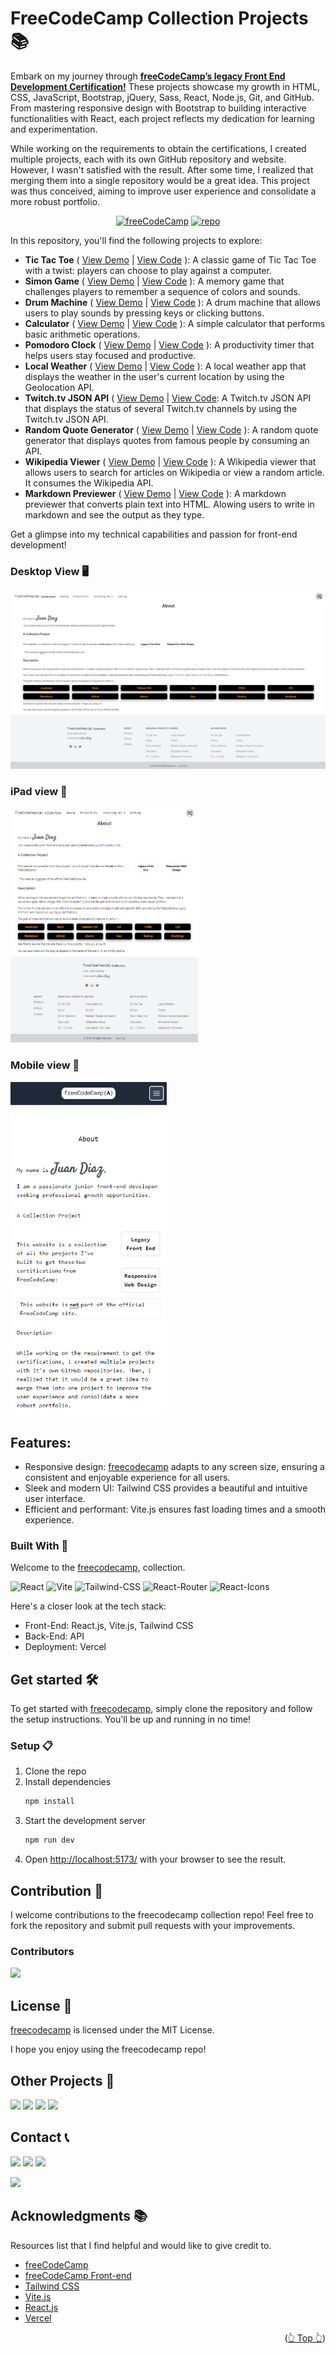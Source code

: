<div id="top"></div>

# FreeCodeCamp Collection Projects 📚

Embark on my journey through **[freeCodeCamp’s legacy Front End Development Certification!](https://www.freecodecamp.org/certification/1diazdev/legacy-front-end)** These projects showcase my growth in HTML, CSS, JavaScript, Bootstrap, jQuery, Sass, React, Node.js, Git, and GitHub. From mastering responsive design with Bootstrap to building interactive functionalities with React, each project reflects my dedication for learning and experimentation.

While working on the requirements to obtain the certifications, I created multiple projects, each with its own GitHub repository and website. However, I wasn't satisfied with the result. After some time, I realized that merging them into a single repository would be a great idea. This project was thus conceived, aiming to improve user experience and consolidate a more robust portfolio.

<div align="center">

[![freeCodeCamp](https://img.shields.io/badge/View%20Demo-000?style=for-the-badge&logo=Google-Chrome&logoColor=white)](https://freecodecamp.jpdiaz.dev/)
[![repo](https://img.shields.io/badge/View%20Code-000?style=for-the-badge&logo=GitHub&logoColor=white)](https://stackblitz.com/github.com/JuanPabloDiaz/freecodecamp)

</div>

In this repository, you'll find the following projects to explore:

- **Tic Tac Toe** ( [View Demo](https://tictactoe.jpdiaz.dev/) | [View Code](https://stackblitz.com/github.com/JuanPabloDiaz/ticTacToe) ): A classic game of Tic Tac Toe with a twist: players can choose to play against a computer.
- **Simon Game** ( [View Demo](https://simon.jpdiaz.dev/) | [View Code](https://stackblitz.com/github.com/JuanPabloDiaz/simonGame) ): A memory game that challenges players to remember a sequence of colors and sounds.
- **Drum Machine** ( [View Demo](https://drum.jpdiaz.dev/) | [View Code](https://stackblitz.com/github.com/JuanPabloDiaz/drumMachine) ): A drum machine that allows users to play sounds by pressing keys or clicking buttons.
- **Calculator** ( [View Demo](https://math.jpdiaz.dev/) | [View Code](https://stackblitz.com/github.com/JuanPabloDiaz/calculator) ): A simple calculator that performs basic arithmetic operations.
- **Pomodoro Clock** ( [View Demo](https://25.jpdiaz.dev/) | [View Code](https://stackblitz.com/github.com/JuanPabloDiaz/25-5_clock) ): A productivity timer that helps users stay focused and productive.
- **Local Weather** ( [View Demo](https://weather.jpdiaz.dev/) | [View Code](https://stackblitz.com/github.com/JuanPabloDiaz/weather) ): A local weather app that displays the weather in the user's current location by using the Geolocation API.
- **Twitch.tv JSON API** ( [View Demo](https://twitch.jpdiaz.dev/) | [View Code](https://stackblitz.com/github.com/JuanPabloDiaz/twitch): A Twitch.tv JSON API that displays the status of several Twitch.tv channels by using the Twitch.tv JSON API.
- **Random Quote Generator** ( [View Demo](https://quote.jpdiaz.dev/) | [View Code](https://stackblitz.com/github.com/JuanPabloDiaz/random-quote-generator) ): A random quote generator that displays quotes from famous people by consuming an API.
- **Wikipedia Viewer** ( [View Demo](https://wiki.jpdiaz.dev/) | [View Code](https://stackblitz.com/github.com/JuanPabloDiaz/wikipediaViewer) ): A Wikipedia viewer that allows users to search for articles on Wikipedia or view a random article. It consumes the Wikipedia API.
- **Markdown Previewer** ( [View Demo](https://markdown.jpdiaz.dev/) | [View Code](https://stackblitz.com/github.com/JuanPabloDiaz/markdownPreviewer) ): A markdown previewer that converts plain text into HTML. Alowing users to write in markdown and see the output as they type.

Get a glimpse into my technical capabilities and passion for front-end development!

### Desktop View 🖥️

<img src="./src/assets/images/desktop.png" width="" />

### iPad view 📱

<img src="./src/assets/images/ipad.png" width="300" />

### Mobile view 📱

<img src="./src/assets/images/phone.png" width="250" />

## Features:

- Responsive design: [freecodecamp](https://freecodecamp.jpdiaz.dev) adapts to any screen size, ensuring a consistent and enjoyable experience for all users.
- Sleek and modern UI: Tailwind CSS provides a beautiful and intuitive user interface.
- Efficient and performant: Vite.js ensures fast loading times and a smooth experience.

### Built With 🔑

Welcome to the [freecodecamp](https://freecodecamp.jpdiaz.dev), collection.

![React](https://img.shields.io/badge/React-61DAFB.svg?style=for-the-badge&logo=React&logoColor=black)
![Vite](https://img.shields.io/badge/Vite-646CFF.svg?style=for-the-badge&logo=Vite&logoColor=white)
![Tailwind-CSS](https://img.shields.io/badge/Tailwind%20CSS-06B6D4.svg?style=for-the-badge&logo=Tailwind-CSS&logoColor=white)
![React-Router](https://img.shields.io/badge/React%20Router-CA4245.svg?style=for-the-badge&logo=React-Router&logoColor=white)
![React-Icons](https://img.shields.io/badge/React%20Icons-00D8FF.svg?style=for-the-badge&logo=React-Icons&logoColor=white)

Here's a closer look at the tech stack:

- Front-End: React.js, Vite.js, Tailwind CSS
- Back-End: API
- Deployment: Vercel

## Get started 🛠️

To get started with [freecodecamp](https://freecodecamp.jpdiaz.dev), simply clone the repository and follow the setup instructions. You'll be up and running in no time!

### Setup 📋

1. Clone the repo
2. Install dependencies
   ```sh
   npm install
   ```
3. Start the development server
   ```sh
   npm run dev
   ```
4. Open [http://localhost:5173/](http://localhost:5173/) with your browser to see the result.

## Contribution 🤝

I welcome contributions to the freecodecamp collection repo! Feel free to fork the repository and submit pull requests with your improvements.

### Contributors

<a href="https://github.com/JuanPabloDiaz/freecodecamp/graphs/contributors"><img src="https://contrib.rocks/image?repo=JuanPabloDiaz/freecodecamp" /></a><!-- Made with [contrib.rocks](https://contrib.rocks). -->


## License 📜

[freecodecamp](https://freecodecamp.jpdiaz.dev) is licensed under the MIT License.

I hope you enjoy using the freecodecamp repo!

<!-- OTHER PROJECTS -->

## Other Projects 🚀

![](https://img.shields.io/badge/Platzi_Repos-121f3d?style=for-the-badge&logo=Platzi&logoColor=98CA3F)
[![](https://img.shields.io/badge/2021-222?style=for-the-badge)](https://github.com/JuanPabloDiaz/platzi/tree/main/2021)
[![](https://img.shields.io/badge/2022-222?style=for-the-badge)](https://github.com/JuanPabloDiaz/platzi/tree/main/2022)
[![](https://img.shields.io/badge/2023-222?style=for-the-badge)](https://github.com/JuanPabloDiaz/platzi/tree/main/2023)

<!-- CONTACT -->

## Contact 📞

[![](https://img.shields.io/badge/@1diazdev-fff?style=for-the-badge&logo=linkedin&logoColor=0A66C2)](https://www.linkedin.com/in/1diazdev/)
[![](https://img.shields.io/badge/@1diazdev-fff?style=for-the-badge&logo=Twitter&logoColor=1DA1F2)](https://www.twitter.com/1diazdev)
[![](https://img.shields.io/badge/Gmail-fff?style=for-the-badge&logo=gmail&logoColor=EA4335)](mailto:juan.diaz93@hotmail.com)

[![](https://img.shields.io/badge/Platzi_Profile-121f3d?style=for-the-badge&logo=Platzi&logoColor=98CA3F)](https://platzi.com/p/DiazJuan/)

<!-- ACKNOWLEDGMENTS -->

## Acknowledgments 📚

Resources list that I find helpful and would like to give credit to.

- [freeCodeCamp](https://www.freecodecamp.org/)
- [freeCodeCamp Front-end](https://www.freecodecamp.org/learn/front-end-development-libraries/)
- [Tailwind CSS](https://tailwindcss.com/)
- [Vite.js](https://vitejs.dev/)
- [React.js](https://reactjs.org/)
- [Vercel](https://vercel.com/)

<p align="right">(<a href="#top">👆 Top 👆</a>)</p>

